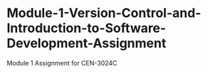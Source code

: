 # Module-1-Version-Control-and-Introduction-to-Software-Development-Assignment
Module 1 Assignment for CEN-3024C
